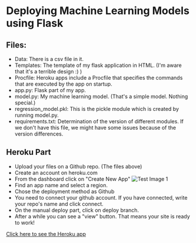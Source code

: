 # Deploying Machine Learning Models using Flask

## Files:
* Data: There is a csv file in it.
* Templates: The template of my flask application in HTML. (I'm aware that it's a terrible design :) )
* Procfile: Heroku apps include a Procfile that specifies the commands that are executed by the app on startup.
* app.py: Flask part of my app.
* model.py: My machine learning model. (That's a simple model. Nothing special.)
* regression_model.pkl: This is the pickle module which is created by running model.py.
* requirements.txt: Determination of the version of different modules. If we don't have this file, we might have some issues because of the version differences.

## Heroku Part
* Upload your files on a Github repo. (The files above)
* Create an account on heroku.com
* From the dashboard click on "Create New App"
![Test Image 1](https://hizliresim.com/9DmMzs)
* Find an app name and select a region.
* Chose the deployment method as Github
* You need to connect your github account. If you have connected, write your repo's name and click connect.
* On the manual deploy part, click on deploy branch.
* After a while you can see a "view" button. That means your site is ready to work!


[Click here to see the Heroku app](https://model-deployment-app.herokuapp.com)
